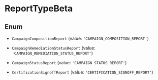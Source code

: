 # ReportTypeBeta

## Enum


* `CampaignCompositionReport` (value: `'CAMPAIGN_COMPOSITION_REPORT'`)

* `CampaignRemediationStatusReport` (value: `'CAMPAIGN_REMEDIATION_STATUS_REPORT'`)

* `CampaignStatusReport` (value: `'CAMPAIGN_STATUS_REPORT'`)

* `CertificationSignoffReport` (value: `'CERTIFICATION_SIGNOFF_REPORT'`)

